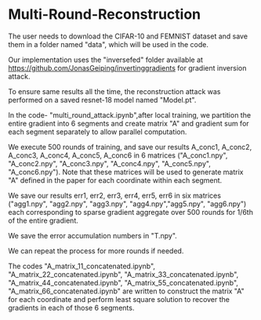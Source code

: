 # Multi-Round-Reconstruction
The user needs to download the CIFAR-10 and FEMNIST dataset and save them in a folder named "data", which will be used in the code.

Our implementation uses the "inversefed" folder available at https://github.com/JonasGeiping/invertinggradients for gradient inversion attack.

To ensure same results all the time, the reconstruction attack was performed on a saved resnet-18 model named "Model.pt".

In the code- "multi_round_attack.ipynb",after local training, we partition the entire gradient into 6 segments and create matrix "A" and gradient sum for each segment separately to allow parallel computation.

We execute 500 rounds of training, and save our results A_conc1, A_conc2, A_conc3, A_conc4, A_conc5, A_conc6 in 6 matrices ("A_conc1.npy", "A_conc2.npy", "A_conc3.npy", "A_conc4.npy", "A_conc5.npy", "A_conc6.npy"). Note that these matrices will be used to generate matrix "A" defined in the paper for each coordinate within each segment.

We save our results err1, err2, err3, err4, err5, err6 in six matrices ("agg1.npy", "agg2.npy", "agg3.npy", "agg4.npy","agg5.npy", "agg6.npy") each corresponding to sparse gradient aggregate over 500 rounds for 1/6th of the entire gradient.

We save the error accumulation numbers in "T.npy".

We can repeat the process for more rounds if needed.

The codes "A_matrix_11_concatenated.ipynb", "A_matrix_22_concatenated.ipynb", "A_matrix_33_concatenated.ipynb", "A_matrix_44_concatenated.ipynb", "A_matrix_55_concatenated.ipynb", "A_matrix_66_concatenated.ipynb" are written to construct the matrix "A" for each coordinate and perform least square solution to recover the gradients in each of those 6 segments.
